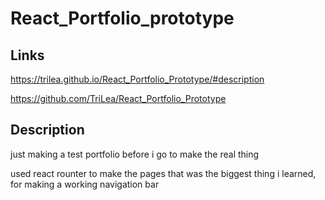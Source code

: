 # React_Portfolio_prototype

## Links
https://trilea.github.io/React_Portfolio_Prototype/#description

https://github.com/TriLea/React_Portfolio_Prototype

## Description
just making a test portfolio before i go to make the real thing

used react rounter to make the pages
that was the biggest thing i learned, for making a working navigation bar
